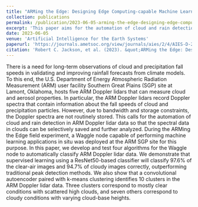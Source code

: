 ```yaml
---
title: "ARMing the Edge: Designing Edge Computing-capable Machine Learning Algorithms to Target ARM Doppler Lidar Processing"
collection: publications
permalink: /publication/2023-06-05-arming-the-edge-designing-edge-computing-capable-machine-learning-algorithms-to-target-arm-doppler-lidar-processing
excerpt: 'This paper aims for the automation of cloud and rain detection in ARM Doppler lidar data so that the spectral data in clouds can be selectively saved and further analyzed.'
date: 2023-06-05
venue: 'Artificial Intelligence for the Earth Systems'
paperurl: 'https://journals.ametsoc.org/view/journals/aies/2/4/AIES-D-22-0062.1.xml'
citation: 'Robert C. Jackson, et al. (2023). &quot;ARMing the Edge: Designing Edge Computing–Capable Machine Learning Algorithms to Target ARM Doppler Lidar Processing.&quot; <i>Artificial Intelligence for the Earth Systems</i>.'
---
```

There is a need for long-term observations of cloud and precipitation fall speeds in validating and improving rainfall forecasts from climate models. To this end, the U.S. Department of Energy Atmospheric Radiation Measurement (ARM) user facility Southern Great Plains (SGP) site at Lamont, Oklahoma, hosts five ARM Doppler lidars that can measure cloud and aerosol properties. In particular, the ARM Doppler lidars record Doppler spectra that contain information about the fall speeds of cloud and precipitation particles. However, due to bandwidth and storage constraints, the Doppler spectra are not routinely stored. This calls for the automation of cloud and rain detection in ARM Doppler lidar data so that the spectral data in clouds can be selectively saved and further analyzed. During the ARMing the Edge field experiment, a Waggle node capable of performing machine learning applications in situ was deployed at the ARM SGP site for this purpose. In this paper, we develop and test four algorithms for the Waggle node to automatically classify ARM Doppler lidar data. We demonstrate that supervised learning using a ResNet50-based classifier will classify 97.6% of the clear-air images and 94.7% of cloudy images correctly, outperforming traditional peak detection methods. We also show that a convolutional autoencoder paired with k-means clustering identifies 10 clusters in the ARM Doppler lidar data. Three clusters correspond to mostly clear conditions with scattered high clouds, and seven others correspond to cloudy conditions with varying cloud-base heights.
